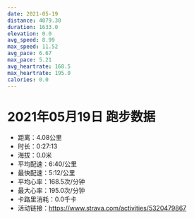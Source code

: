 ```yaml
---
date: 2021-05-19
distance: 4079.30
duration: 1633.0
elevation: 0.0
avg_speed: 8.99
max_speed: 11.52
avg_pace: 6.67
max_pace: 5.21
avg_heartrate: 168.5
max_heartrate: 195.0
calories: 0.0
---
```


# 2021年05月19日 跑步数据

- 距离：4.08公里
- 时长：0:27:13
- 海拔：0.0米
- 平均配速：6:40/公里
- 最快配速：5:12/公里
- 平均心率：168.5次/分钟
- 最大心率：195.0次/分钟
- 卡路里消耗：0.0千卡
- 活动链接：https://www.strava.com/activities/5320479867
